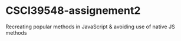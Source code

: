 # CSCI39548-assignement2
Recreating popular methods in JavaScript &amp; avoiding use of native JS methods
